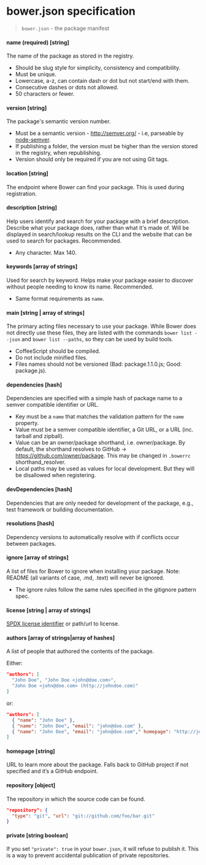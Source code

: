 # bower.json specification

> `bower.json` - the package manifest


#### name (required) [string]

The name of the package as stored in the registry.

* Should be slug style for simplicity, consistency and compatibility.
* Must be unique.
* Lowercase, a-z, can contain dash or dot but not start/end with them.
* Consecutive dashes or dots not allowed.
* 50 characters or fewer.


#### version [string]

The package's semantic version number.

* Must be a semantic version - http://semver.org/ - i.e, parseable by [node-semver](https://github.com/isaacs/node-semver).
* If publishing a folder, the version must be higher than the version stored in the registry, when republishing.
* Version should only be required if you are not using Git tags.


#### location [string]

The endpoint where Bower can find your package. This is used during registration.


#### description [string]

Help users identify and search for your package with a brief description. Describe what your package does, rather than what it's made of. Will be displayed in search/lookup results on the CLI and the website that can be used to search for packages. Recommended.

* Any character. Max 140.


#### keywords [array of strings]

Used for search by keyword. Helps make your package easier to discover without people needing to know its name. Recommended.

* Same format requirements as `name`.


#### main [string | array of strings]

The primary acting files necessary to use your package. While Bower does not directly use these files, they are listed with the commands `bower list --json` and `bower list --paths`, so they can be used by build tools.

* CoffeeScript should be compiled.
* Do not include minified files.
* Files names should not be versioned (Bad: package.1.1.0.js; Good: package.js).


#### dependencies [hash]

Dependencies are specified with a simple hash of package name to a semver compatible identifier or URL.

* Key must be a `name` that matches the validation pattern for the `name` property.
* Value must be a semver compatible identifier, a Git URL, or a URL (inc. tarball and zipball).
* Value can be an owner/package shorthand, i.e. owner/package. By default, the shorthand resolves to GitHub -> https://github.com/owner/package. This may be changed in `.bowerrc` shorthand_resolver.
* Local paths may be used as values for local development. But they will be disallowed when registering.


#### devDependencies [hash]

Dependencies that are only needed for development of the package, e.g., test framework or building documentation.


#### resolutions [hash]

Dependency versions to automatically resolve with if conflicts occur between packages.


#### ignore [array of strings]

A list of files for Bower to ignore when installing your package. Note: README (all variants of case, .md, .text) will never be ignored.

* The ignore rules follow the same rules specified in the gitignore pattern spec.


#### license [string | array of strings]

[SPDX license identifier](https://spdx.org/licenses/) or path/url to license.


#### authors [array of strings|array of hashes]

A list of people that authored the contents of the package.

Either:

```json
"authors": [
  "John Doe", "John Doe <john@doe.com>",
  "John Doe <john@doe.com> (http://johndoe.com)"
]
```

or:

```json
"authors": [
  { "name": "John Doe" },
  { "name": "John Doe", "email": "john@doe.com" },
  { "name": "John Doe", "email": "john@doe.com"," homepage": "http://johndoe.com" }
]
```


#### homepage [string]

URL to learn more about the package. Falls back to GitHub project if not specified and it’s a GitHub endpoint.


#### repository [object]

The repository in which the source code can be found.

```json
"repository": {
  "type": "git", "url": "git://github.com/foo/bar.git"
}
```


#### private [string boolean]

If you set `"private": true` in your `bower.json`, it will refuse to publish it. This is a way to prevent accidental publication of private repositories.
